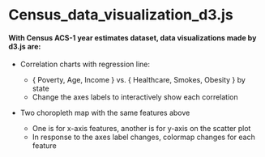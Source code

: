 # Census_data_visualization_d3.js
#### With Census ACS-1 year estimates dataset, data visualizations made by d3.js are:
* Correlation charts with regression line:
  * { Poverty, Age, Income } vs. { Healthcare, Smokes, Obesity } by state
  * Change the axes labels to interactively show each correlation
  
* Two choropleth map with the same features above
  * One is for x-axis features, another is for y-axis on the scatter plot
  * In response to the axes label changes, colormap changes for each feature
   
